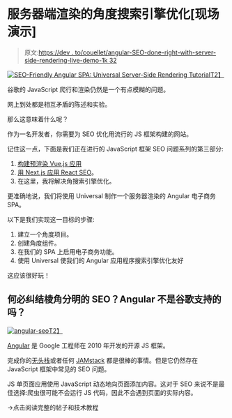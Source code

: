 # 服务器端渲染的角度搜索引擎优化[现场演示]

> 原文:[https://dev . to/couellet/angular-SEO-done-right-with-server-side-rendering-live-demo-1k 32](https://dev.to/couellet/angular-seo-done-right-with-server-side-rendering-live-demo-1k32)

[![SEO-Friendly Angular SPA: Universal Server-Side Rendering Tutorial](../Images/50433b0856258a5af8eeee70cd8199f7.png)T2】](https://res.cloudinary.com/practicaldev/image/fetch/s--cPoSzXyb--/c_limit%2Cf_auto%2Cfl_progressive%2Cq_auto%2Cw_880/https://snipcart.com/media/203638/devdensm-2x.png)

谷歌的 JavaScript 爬行和渲染仍然是一个有点模糊的问题。

网上到处都是相互矛盾的陈述和实验。

那么这意味着什么呢？

作为一名开发者，你需要为 SEO 优化用流行的 JS 框架构建的网站。

记住这一点，下面是我们正在进行的 JavaScript 框架 SEO 问题系列的第三部分:

1.  [构建预渲染 Vue.js 应用](https://snipcart.com/blog/vuejs-tutorial-seo-example)
2.  [用 Next.js 应用 React SEO](https://snipcart.com/blog/react-seo-nextjs-tutorial)。
3.  在这里，我将解决角搜索引擎优化。

更准确地说，我们将使用 Universal 制作一个服务器渲染的 Angular 电子商务 SPA。

以下是我们实现这一目标的步骤:

1.  建立一个角度项目。
2.  创建角度组件。
3.  在我们的 SPA 上启用电子商务功能。
4.  使用 Universal 使我们的 Angular 应用程序搜索引擎优化友好

这应该很好玩！

## [](#why-bother-with-angular-seo-isnt-angular-googlebacked)何必纠结棱角分明的 SEO？Angular 不是谷歌支持的吗？

[![angular-seo](../Images/40362e1c8b2124ad59fded3232eb5eaa.png)T2】](https://res.cloudinary.com/practicaldev/image/fetch/s--EYIBzYGN--/c_limit%2Cf_auto%2Cfl_progressive%2Cq_auto%2Cw_880/https://snipcart.com/media/203693/angular-logo.png)

[Angular](https://angular.io/) 是 Google 工程师在 2010 年开发的开源 JS 框架。

完成你的[无头栈](https://snipcart.com/blog/headless-angular-ecommerce-app)或者任何 [JAMstack](https://snipcart.com/blog/jamstack-clients-static-site-cms) 都是很棒的事情。但是它仍然存在 JavaScript 框架中常见的 SEO 问题。

JS 单页面应用使用 JavaScript 动态地向页面添加内容。这对于 SEO 来说不是最佳选择:爬虫很可能不会运行 JS 代码，因此不会遇到页面的实际内容。

→点击阅读完整的帖子和技术教程
